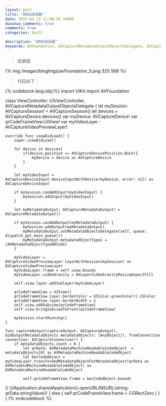 ```yaml
---
layout: post
title: "QR码阅读器"
date: 2015-02-13 11:48:59 +0800
duoshuo_comments: true
comments: true
categories: Swift

description: "QR码阅读器"
keywords: AVFoundation, AVCaptureMetadataOutputObjectsDelegate, AVCaptureSession, AVCaptureDevice, AVCaptureDevicePosition, AVCaptureDeviceInput, AVCaptureMetadataOutput, AVCaptureVideoPreviewLayer
---
```


>效果图

{% img /images/blogImgs/avFoundation_3.png 320 568 %}

>代码如下：

<!--more-->
{% codeblock lang:objc%}
import UIKit
import AVFoundation

class ViewController: UIViewController, AVCaptureMetadataOutputObjectsDelegate {
    let mySession: AVCaptureSession! = AVCaptureSession()
    let devices = AVCaptureDevice.devices()
    var myDevice: AVCaptureDevice!
    var qrCodeFrameView:UIView!
    var myVideoLayer : AVCaptureVideoPreviewLayer!
    
    override func viewDidLoad() {
        super.viewDidLoad()
        
        for device in devices{
            if(device.position == AVCaptureDevicePosition.Back){
                myDevice = device as AVCaptureDevice
            }
        }
        
        let myVideoInput = AVCaptureDeviceInput.deviceInputWithDevice(myDevice, error: nil) as AVCaptureDeviceInput
        
        if mySession.canAddInput(myVideoInput) {
            mySession.addInput(myVideoInput)
        }
        
        let myMetadataOutput: AVCaptureMetadataOutput! = AVCaptureMetadataOutput()
        
        if mySession.canAddOutput(myMetadataOutput) {
            mySession.addOutput(myMetadataOutput)
            myMetadataOutput.setMetadataObjectsDelegate(self, queue: dispatch_get_main_queue())
            myMetadataOutput.metadataObjectTypes = [AVMetadataObjectTypeQRCode]
        }
        
        myVideoLayer = AVCaptureVideoPreviewLayer.layerWithSession(mySession) as AVCaptureVideoPreviewLayer
        myVideoLayer.frame = self.view.bounds
        myVideoLayer.videoGravity = AVLayerVideoGravityResizeAspectFill
        
        self.view.layer.addSublayer(myVideoLayer)
        
        qrCodeFrameView = UIView()
        qrCodeFrameView.layer.borderColor = UIColor.greenColor().CGColor
        qrCodeFrameView.layer.borderWidth = 2
        self.view.addSubview(qrCodeFrameView)
        self.view.bringSubviewToFront(qrCodeFrameView)
        
        mySession.startRunning()
    }
    
    func captureOutput(captureOutput: AVCaptureOutput!, didOutputMetadataObjects metadataObjects: [AnyObject]!, fromConnection connection: AVCaptureConnection!) {
        if metadataObjects.count > 0 {
            let qrData: AVMetadataMachineReadableCodeObject  = metadataObjects[0] as AVMetadataMachineReadableCodeObject
            let barCodeObject = myVideoLayer.transformedMetadataObjectForMetadataObject(qrData as AVMetadataMachineReadableCodeObject) as AVMetadataMachineReadableCodeObject
            
            self.qrCodeFrameView.frame = barCodeObject.bounds
//            UIApplication.sharedApplication().openURL(NSURL(string: qrData.stringValue)!)
        } else {
            self.qrCodeFrameView.frame = CGRectZero
        }
    }
}
{% endcodeblock %}